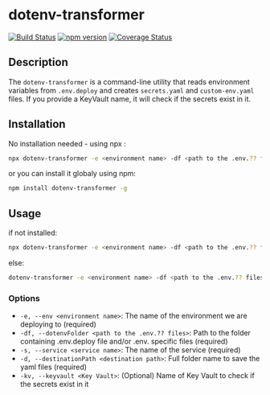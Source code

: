 # dotenv-transformer

[![Build Status](https://travis-ci.org/andrewmclagan/dotenv-transformer.svg?branch=master)](https://travis-ci.org/andrewmclagan/dotenv-transformer)
[![npm version](https://badge.fury.io/js/dotenv-transformer.svg)](https://badge.fury.io/js/dotenv-transformer)
[![Coverage Status](https://coveralls.io/repos/github/andrewmclagan/dotenv-transformer/badge.svg?branch=master)](https://coveralls.io/github/andrewmclagan/dotenv-transformer?branch=master)

## Description

The `dotenv-transformer` is a command-line utility that reads environment variables from `.env.deploy` and creates `secrets.yaml` and `custom-env.yaml` files.
If you provide a KeyVault name, it will check if the secrets exist in it.

## Installation

No installation needed - using npx :

```bash
npx dotenv-transformer -e <environment name> -df <path to the .env.?? files> -s <service name> -d <destination path> [-kv <Key Vault>]
```

or you can install it globaly using npm:

```bash
npm install dotenv-transformer -g
```

## Usage

if not installed:

```bash
npx dotenv-transformer -e <environment name> -df <path to the .env.?? files> -s <service name> -d <destination path> [-kv <Key Vault>]
```

else:

```bash
dotenv-transformer -e <environment name> -df <path to the .env.?? files> -s <service name> -d <destination path> [-kv <Key Vault>]
```

### Options

- `-e, --env <environment name>`: The name of the environment we are deploying to (required)
- `-df, --dotenvFolder <path to the .env.?? files>`: Path to the folder containing .env.deploy file and/or .env. specific files (required)
- `-s, --service <service name>`: The name of the service (required)
- `-d, --destinationPath <destination path>`: Full folder name to save the yaml files (required)
- `-kv, --keyvault <Key Vault>`: (Optional) Name of Key Vault to check if the secrets exist in it
